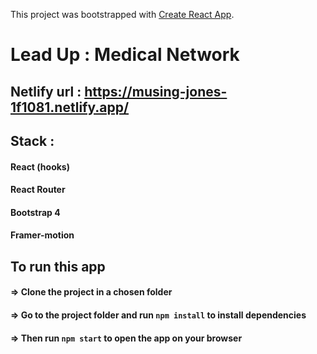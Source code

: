 This project was bootstrapped with [Create React App](https://github.com/facebook/create-react-app).

# Lead Up : Medical Network

## Netlify url : https://musing-jones-1f1081.netlify.app/

## Stack :

#### React (hooks)

#### React Router

#### Bootstrap 4

#### Framer-motion

## To run this app

#### => Clone the project in a chosen folder

#### => Go to the project folder and run `npm install` to install dependencies

#### => Then run `npm start` to open the app on your browser
